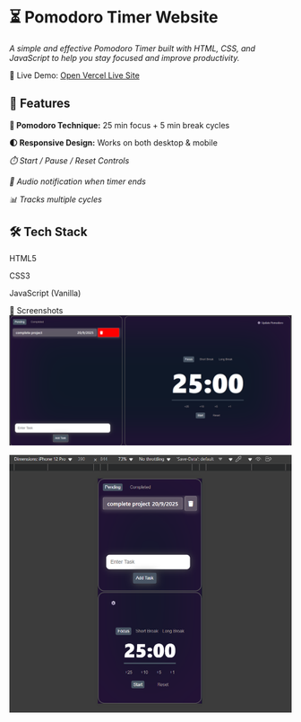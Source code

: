 # ⏳ Pomodoro Timer Website

*A simple and effective Pomodoro Timer built with HTML, CSS, and JavaScript to help you stay focused and improve productivity.*

🔗 Live Demo: [Open Vercel Live Site](https://pomodoro-sepia-beta.vercel.app/)


## 🚀 Features

**🎯 Pomodoro Technique:** 25 min focus + 5 min break cycles

**🌓 Responsive Design:** Works on both desktop & mobile

*⏱️ Start / Pause / Reset Controls*

*🔔 Audio notification when timer ends*

*📊 Tracks multiple cycles*

## 🛠️ Tech Stack

HTML5

CSS3

JavaScript (Vanilla)

📸 Screenshots
![Desktop Screenshot](./dekstop.png)

![Mobile Screenshot](./mobile.png)


